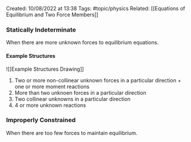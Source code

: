 Created: 10/08/2022 at 13:38
Tags:  #topic/physics 
Related: [[Equations of Equilibrium and Two Force Members]]

### Statically Indeterminate
When there are more unknown forces to equilibrium equations.

#### Example Structures
![[Example Structures Drawing]]
1. Two or more non-collinear unknown forces in a particular direction + one or more moment reactions
2. More than two unknoen forces in a particular direction
3. Two collinear unknowns in a particular direction
4. 4 or more unknown reactions

### Improperly Constrained
When there are too few forces to maintain equilibrium.
